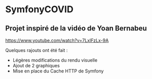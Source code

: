 # SymfonyCOVID

## Projet inspiré de la vidéo de Yoan Bernabeu

https://www.youtube.com/watch?v=7LxlFzLx-9A

Quelques rajouts ont été fait :

- Légères modifications du rendu visuelle
- Ajout de 2 graphiques
- Mise en place du Cache HTTP de Symfony